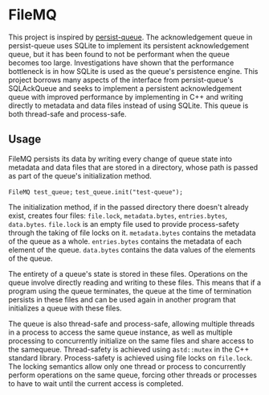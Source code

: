 # FileMQ
This project is inspired by [persist-queue](https://github.com/peter-wangxu/persist-queue/tree/master). The acknowledgement queue in persist-queue uses SQLite to implement its persistent acknowledgement queue, but it has been found to not be performant when the queue becomes too large. Investigations have shown that the performance bottleneck is in how SQLite is used as the queue's persistence engine. This project borrows many aspects of the interface from persist-queue's SQLAckQueue and seeks to implement a persistent acknowledgement queue with improved performance by implementing in C++ and writing directly to metadata and data files instead of using SQLite. This queue is both thread-safe and process-safe.

## Usage
FileMQ persists its data by writing every change of queue state into metadata and data files that are stored in a directory, whose path is passed as part of the queue's initialization method.

`FileMQ test_queue;`
`test_queue.init("test-queue");`

The initialization method, if in the passed directory there doesn't already exist, creates four files: `file.lock`, `metadata.bytes`, `entries.bytes`, `data.bytes`. `file.lock` is an empty file used to provide process-safety through the taking of file locks on it. `metadata.bytes` contains the metadata of the queue as a whole. `entries.bytes` contains the metadata of each element of the queue. `data.bytes` contains the data values of the elements of the queue.

The entirety of a queue's state is stored in these files. Operations on the queue involve directly reading and writing to these files. This means that if a program using the queue terminates, the queue at the time of termination persists in these files and can be used again in another program that initializes a queue with these files.

The queue is also thread-safe and process-safe, allowing multiple threads in a process to access the same queue instance, as well as multiple processing to concurrently initialize on the same files and share access to the samequeue. Thread-safety is achieved using a`std::mutex` in the C++ standard library. Process-safety is achieved using file locks on `file.lock`. The locking semantics allow only one thread or process to concurrently perform operations on the same queue, forcing other threads or processes to have to wait until the current access is completed.